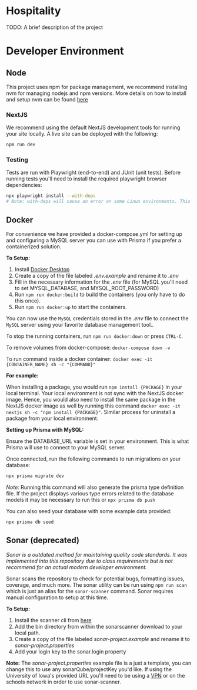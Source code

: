 # Hospitality

TODO: A brief description of the project

# Developer Environment

## Node

This project uses npm for package management, we recommend installing nvm for managing nodejs and npm versions. More details on how to install and setup nvm can be found [here](https://github.com/nvm-sh/nvm#installing-and-updating)


### NextJS
We recommend using the default NextJS development tools for running your site locally. A live site can be deployed with the following:
```bash
npm run dev
```

### Testing
Tests are run with Playwright (end-to-end) and JUnit (unit tests). Before running tests you'll need to install the required playwright browser dependencies:
```bash
npx playwright install --with-deps 
# Note: with-deps will cause an error on some Linux environments. This flag can be omitted but will prevent you from running Webkit tests. Webkit is not officially supported but playwright for most modern linux distributions at this time.
```

## Docker

For convenience we have provided a docker-compose.yml for setting up and configuring a MySQL server you can use with Prisma if you prefer a containerized solution.

**To Setup:**

1. Install [Docker Desktop](https://www.docker.com/products/docker-desktop/)
2. Create a copy of the file labeled _.env.example_ and rename it to _.env_
3. Fill in the necessary information for the _.env_ file (for MySQL you'll need to set MYSQL_DATABASE, and MYSQL_ROOT_PASSWORD)
4. Run `npm run docker:build` to build the containers (you only have to do this once).
5. Run `npm run docker:up` to start the containers.

You can now use the `MySQL` credentials stored in the _.env_ file to connect the `MySQL` server using your favorite database management tool..

To stop the running containers, run `npm run docker:down` or press `CTRL-C`.

To remove volumes from docker-compose: `docker-compose down -v`

To run command inside a docker container: `docker exec -it {CONTAINER_NAME} sh -c "{COMMAND}"`

**For example:**

When installing a package, you would run `npm install {PACKAGE}` in your local terminal. Your local environment is not sync with the NextJS docker image. Hence, you would also need to install the same package in the NextJS docker image as well by running this command `docker exec -it nextjs sh -c "npm install {PACKAGE}"`. Similar process for uninstall a package from your local environment.

**Setting up Prisma with MySQL:**

Ensure the DATABASE_URL variable is set in your environment. This is what Prisma will use to connect to your MySQL server.

Once connected, run the following commands to run migrations on your database:
```bash
npx prisma migrate dev
```
*Note:* Running this command will also generate the prisma type definition file. If the project displays various type errors related to the database models it may be necessary to run this or `npx prisma db push`

You can also seed your database with some example data provided:
```bash
npx prisma db seed
```

## Sonar (deprecated)
*Sonar is a outdated method for maintaining quality code standards. It was implemented into this repository due to class requirements but is not recommend for an actual modern developer environment.*

Sonar scans the repository to check for potential bugs, formatting issues, coverage, and much more. The sonar utility can be run using `npm run scan` which is just an alias for the `sonar-scanner` command. Sonar requires manual configuration to setup at this time.

**To Setup:**

1. Install the scanner cli from [here](https://docs.sonarqube.org/latest/analyzing-source-code/scanners/sonarscanner/)
2. Add the bin directory from within the sonarscanner download to your local path.
3. Create a copy of the file labeled _sonar-project.example_ and rename it to _sonar-project.properties_
4. Add your login key to the sonar.login property

**Note:** The _sonar-project.properties_ example file is a just a template, you can change this to use any sonarQube/projectKey you'd like. If using the University of Iowa's provided URL you'll need to be using a [VPN](https://its.uiowa.edu/vpn) or on the schools network in order to use sonar-scanner.
